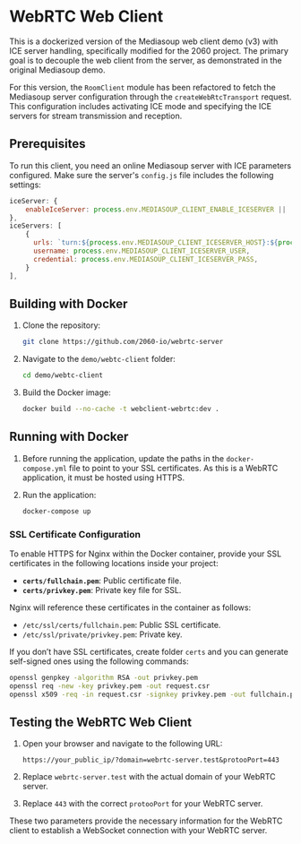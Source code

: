 
# WebRTC Web Client

This is a dockerized version of the Mediasoup web client demo (v3) with ICE server handling, specifically modified for the 2060 project. The primary goal is to decouple the web client from the server, as demonstrated in the original Mediasoup demo.

For this version, the `RoomClient` module has been refactored to fetch the Mediasoup server configuration through the `createWebRtcTransport` request. This configuration includes activating ICE mode and specifying the ICE servers for stream transmission and reception.

## Prerequisites

To run this client, you need an online Mediasoup server with ICE parameters configured. Make sure the server's `config.js` file includes the following settings:

```javascript
iceServer: {
    enableIceServer: process.env.MEDIASOUP_CLIENT_ENABLE_ICESERVER || 'true',
},
iceServers: [
    {
      urls: `turn:${process.env.MEDIASOUP_CLIENT_ICESERVER_HOST}:${process.env.MEDIASOUP_CLIENT_ICESERVER_PORT}?transport=${process.env.MEDIASOUP_CLIENT_ICESERVER_PROTO}`,
      username: process.env.MEDIASOUP_CLIENT_ICESERVER_USER,
      credential: process.env.MEDIASOUP_CLIENT_ICESERVER_PASS,
    }
],
```

## Building with Docker

1. Clone the repository:
   ```bash
   git clone https://github.com/2060-io/webrtc-server
   ```

2. Navigate to the `demo/webtc-client` folder:
   ```bash
   cd demo/webtc-client
   ```

3. Build the Docker image:
   ```bash
   docker build --no-cache -t webclient-webrtc:dev .
   ```

## Running with Docker

1. Before running the application, update the paths in the `docker-compose.yml` file to point to your SSL certificates. As this is a WebRTC application, it must be hosted using HTTPS.

2. Run the application:
   ```bash
   docker-compose up
   ```

### SSL Certificate Configuration

To enable HTTPS for Nginx within the Docker container, provide your SSL certificates in the following locations inside your project:

- **`certs/fullchain.pem`**: Public certificate file.
- **`certs/privkey.pem`**: Private key file for SSL.

Nginx will reference these certificates in the container as follows:
- `/etc/ssl/certs/fullchain.pem`: Public SSL certificate.
- `/etc/ssl/private/privkey.pem`: Private key.

If you don’t have SSL certificates, create folder `certs` and you can generate self-signed ones using the following commands:

```bash
openssl genpkey -algorithm RSA -out privkey.pem
openssl req -new -key privkey.pem -out request.csr
openssl x509 -req -in request.csr -signkey privkey.pem -out fullchain.pem
```

## Testing the WebRTC Web Client

1. Open your browser and navigate to the following URL:

   ```
   https://your_public_ip/?domain=webrtc-server.test&protooPort=443
   ```

2. Replace `webrtc-server.test` with the actual domain of your WebRTC server.
3. Replace `443` with the correct `protooPort` for your WebRTC server.

These two parameters provide the necessary information for the WebRTC client to establish a WebSocket connection with your WebRTC server.
